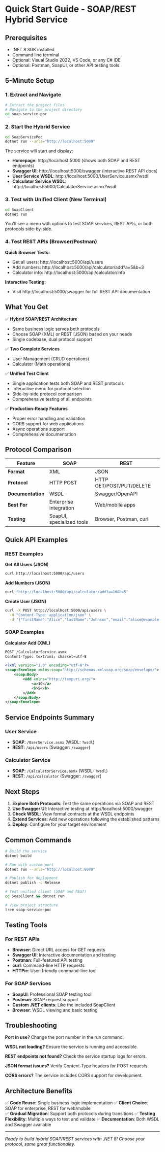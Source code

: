 # Quick Start Guide - SOAP/REST Hybrid Service

## Prerequisites

- .NET 8 SDK installed
- Command line terminal
- Optional: Visual Studio 2022, VS Code, or any C# IDE
- Optional: Postman, SoapUI, or other API testing tools

## 5-Minute Setup

### 1. Extract and Navigate
```bash
# Extract the project files
# Navigate to the project directory
cd soap-service-poc
```

### 2. Start the Hybrid Service
```bash
cd SoapServicePoc
dotnet run --urls="http://localhost:5000"
```

The service will start and display:
- **Homepage**: http://localhost:5000 (shows both SOAP and REST endpoints)
- **Swagger UI**: http://localhost:5000/swagger (interactive REST API docs)
- **User Service WSDL**: http://localhost:5000/UserService.asmx?wsdl
- **Calculator Service WSDL**: http://localhost:5000/CalculatorService.asmx?wsdl

### 3. Test with Unified Client (New Terminal)
```bash
cd SoapClient
dotnet run
```

You'll see a menu with options to test SOAP services, REST APIs, or both protocols side-by-side.

### 4. Test REST APIs (Browser/Postman)

**Quick Browser Tests:**
- Get all users: http://localhost:5000/api/users
- Add numbers: http://localhost:5000/api/calculator/add?a=5&b=3
- Calculator info: http://localhost:5000/api/calculator/info

**Interactive Testing:**
- Visit http://localhost:5000/swagger for full REST API documentation

## What You Get

✅ **Hybrid SOAP/REST Architecture**
- Same business logic serves both protocols
- Choose SOAP (XML) or REST (JSON) based on your needs
- Single codebase, dual protocol support

✅ **Two Complete Services**
- User Management (CRUD operations)
- Calculator (Math operations)

✅ **Unified Test Client**
- Single application tests both SOAP and REST protocols
- Interactive menu for protocol selection
- Side-by-side protocol comparison
- Comprehensive testing of all endpoints

✅ **Production-Ready Features**
- Proper error handling and validation
- CORS support for web applications
- Async operations support
- Comprehensive documentation

## Protocol Comparison

| Feature | SOAP | REST |
|---------|------|------|
| **Format** | XML | JSON |
| **Protocol** | HTTP POST | HTTP GET/POST/PUT/DELETE |
| **Documentation** | WSDL | Swagger/OpenAPI |
| **Best For** | Enterprise integration | Web/mobile apps |
| **Testing** | SoapUI, specialized tools | Browser, Postman, curl |

## Quick API Examples

### REST Examples

**Get All Users (JSON)**
```bash
curl http://localhost:5000/api/users
```

**Add Numbers (JSON)**
```bash
curl "http://localhost:5000/api/calculator/add?a=10&b=5"
```

**Create User (JSON)**
```bash
curl -X POST http://localhost:5000/api/users \
  -H "Content-Type: application/json" \
  -d '{"firstName":"Alice","lastName":"Johnson","email":"alice@example.com"}'
```

### SOAP Examples

**Calculator Add (XML)**
```xml
POST /CalculatorService.asmx
Content-Type: text/xml; charset=utf-8

<?xml version="1.0" encoding="utf-8"?>
<soap:Envelope xmlns:soap="http://schemas.xmlsoap.org/soap/envelope/">
    <soap:Body>
        <Add xmlns="http://tempuri.org/">
            <a>10</a>
            <b>5</b>
        </Add>
    </soap:Body>
</soap:Envelope>
```

## Service Endpoints Summary

### User Service
- **SOAP**: `/UserService.asmx` (WSDL: `?wsdl`)
- **REST**: `/api/users` (Swagger: `/swagger`)

### Calculator Service  
- **SOAP**: `/CalculatorService.asmx` (WSDL: `?wsdl`)
- **REST**: `/api/calculator` (Swagger: `/swagger`)

## Next Steps

1. **Explore Both Protocols**: Test the same operations via SOAP and REST
2. **Use Swagger UI**: Interactive testing at http://localhost:5000/swagger
3. **Check WSDL**: View formal contracts at the WSDL endpoints
4. **Extend Services**: Add new operations following the established patterns
5. **Deploy**: Configure for your target environment

## Common Commands

```bash
# Build the service
dotnet build

# Run with custom port
dotnet run --urls="http://localhost:8080"

# Publish for deployment
dotnet publish -c Release

# Test unified client (SOAP and REST)
cd SoapClient && dotnet run

# View project structure
tree soap-service-poc
```

## Testing Tools

### For REST APIs
- **Browser**: Direct URL access for GET requests
- **Swagger UI**: Interactive documentation and testing
- **Postman**: Full-featured API testing
- **curl**: Command-line HTTP requests
- **HTTPie**: User-friendly command-line tool

### For SOAP Services
- **SoapUI**: Professional SOAP testing tool
- **Postman**: SOAP request support
- **Custom .NET clients**: Like the included SoapClient
- **Browser**: WSDL viewing and basic testing

## Troubleshooting

**Port in use?** Change the port number in the run command.

**WSDL not loading?** Ensure the service is running and accessible.

**REST endpoints not found?** Check the service startup logs for errors.

**JSON format issues?** Verify Content-Type headers for POST requests.

**CORS errors?** The service includes CORS support for development.

## Architecture Benefits

✅ **Code Reuse**: Single business logic implementation
✅ **Client Choice**: SOAP for enterprise, REST for web/mobile  
✅ **Gradual Migration**: Support both protocols during transitions
✅ **Testing Flexibility**: Multiple ways to test and validate
✅ **Documentation**: Both WSDL and Swagger available

---

*Ready to build hybrid SOAP/REST services with .NET 8! Choose your protocol, same great functionality.*

